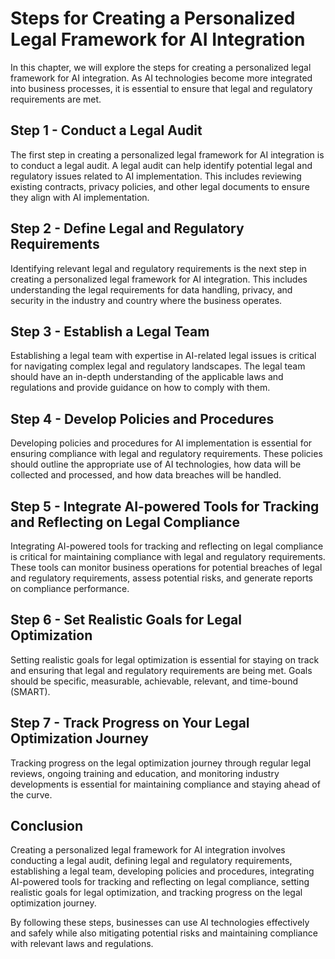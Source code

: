 Steps for Creating a Personalized Legal Framework for AI Integration
=================================================================================================================================================

In this chapter, we will explore the steps for creating a personalized legal framework for AI integration. As AI technologies become more integrated into business processes, it is essential to ensure that legal and regulatory requirements are met.

Step 1 - Conduct a Legal Audit
------------------------------

The first step in creating a personalized legal framework for AI integration is to conduct a legal audit. A legal audit can help identify potential legal and regulatory issues related to AI implementation. This includes reviewing existing contracts, privacy policies, and other legal documents to ensure they align with AI implementation.

Step 2 - Define Legal and Regulatory Requirements
-------------------------------------------------

Identifying relevant legal and regulatory requirements is the next step in creating a personalized legal framework for AI integration. This includes understanding the legal requirements for data handling, privacy, and security in the industry and country where the business operates.

Step 3 - Establish a Legal Team
-------------------------------

Establishing a legal team with expertise in AI-related legal issues is critical for navigating complex legal and regulatory landscapes. The legal team should have an in-depth understanding of the applicable laws and regulations and provide guidance on how to comply with them.

Step 4 - Develop Policies and Procedures
----------------------------------------

Developing policies and procedures for AI implementation is essential for ensuring compliance with legal and regulatory requirements. These policies should outline the appropriate use of AI technologies, how data will be collected and processed, and how data breaches will be handled.

Step 5 - Integrate AI-powered Tools for Tracking and Reflecting on Legal Compliance
-----------------------------------------------------------------------------------

Integrating AI-powered tools for tracking and reflecting on legal compliance is critical for maintaining compliance with legal and regulatory requirements. These tools can monitor business operations for potential breaches of legal and regulatory requirements, assess potential risks, and generate reports on compliance performance.

Step 6 - Set Realistic Goals for Legal Optimization
---------------------------------------------------

Setting realistic goals for legal optimization is essential for staying on track and ensuring that legal and regulatory requirements are being met. Goals should be specific, measurable, achievable, relevant, and time-bound (SMART).

Step 7 - Track Progress on Your Legal Optimization Journey
----------------------------------------------------------

Tracking progress on the legal optimization journey through regular legal reviews, ongoing training and education, and monitoring industry developments is essential for maintaining compliance and staying ahead of the curve.

Conclusion
----------

Creating a personalized legal framework for AI integration involves conducting a legal audit, defining legal and regulatory requirements, establishing a legal team, developing policies and procedures, integrating AI-powered tools for tracking and reflecting on legal compliance, setting realistic goals for legal optimization, and tracking progress on the legal optimization journey.

By following these steps, businesses can use AI technologies effectively and safely while also mitigating potential risks and maintaining compliance with relevant laws and regulations.
